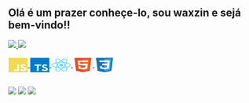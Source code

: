 ## Olá é um prazer conheçe-lo, sou waxzin e sejá bem-vindo!!

<div>
  <a href= https://github-readme-stats.vercel.app/api>
    <img heigth="180em" src="https://github-readme-stats.vercel.app/api?username=waxzin&show_icons=true&theme=tokyonight">
     <img heigth="180em" src="https://github-readme-stats.vercel.app/api/top-langs/?username=waxzin&layout-compact&langs_count-16&theme-dark"/>
</div>

<div style="display: inline_block"><br>
  <img align="center" alt="Wax-Js" height="30" width="40" src="https://raw.githubusercontent.com/devicons/devicon/master/icons/javascript/javascript-plain.svg">
  <img align="center" alt="Wax-Ts" height="30" width="40" src="https://raw.githubusercontent.com/devicons/devicon/master/icons/typescript/typescript-plain.svg">
  <img align="center" alt="Wax-React" height="30" width="40" src="https://raw.githubusercontent.com/devicons/devicon/master/icons/react/react-original.svg">
  <img align="center" alt="Wax-HTML" height="30" width="40" src="https://raw.githubusercontent.com/devicons/devicon/master/icons/html5/html5-original.svg">
  <img align="center" alt="Wax-CSS" height="30" width="40" src="https://raw.githubusercontent.com/devicons/devicon/master/icons/css3/css3-original.svg">
</div>

   ##

<div> 
  <a href="https://www.instagram.com/_lingunie_/#" target="_blank"><img src="https://img.shields.io/badge/-Instagram-%23E4405F?style=for-the-badge&logo=instagram&logoColor=white" target="_blank"></a>
  <a href = "mailto:matheusluan04@gmail.com"><img src="https://img.shields.io/badge/-Gmail-%23333?style=for-the-badge&logo=gmail&logoColor=white" target="_blank"></a>
  <a href="https://www.linkedin.com/in/matheus-saturnino-a87214245" target="_blank"><img src="https://img.shields.io/badge/-LinkedIn-%230077B5?style=for-the-badge&logo=linkedin&logoColor=white" target="_blank"></a> 
  
</div>
